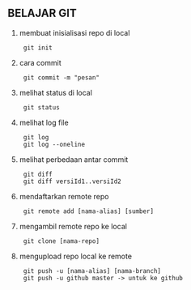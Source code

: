 ## BELAJAR GIT 

1. membuat inisialisasi repo di local

        git init

2. cara commit
        
        git commit -m "pesan"

3. melihat status di local

        git status

4. melihat log file

        git log
        git log --oneline

5. melihat perbedaan antar commit

        git diff
        git diff versiId1..versiId2

6. mendaftarkan remote repo

        git remote add [nama-alias] [sumber]

7. mengambil remote repo ke local

        git clone [nama-repo]

8. mengupload repo local ke remote

        git push -u [nama-alias] [nama-branch]
        git push -u github master -> untuk ke github